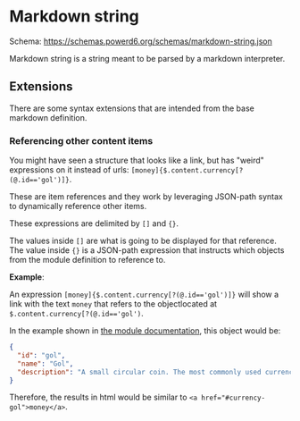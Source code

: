 # Markdown string

Schema: https://schemas.powerd6.org/schemas/markdown-string.json

Markdown string is a string meant to be parsed by a markdown interpreter.

## Extensions

There are some syntax extensions that are intended from the base markdown definition.

### Referencing other content items

You might have seen a structure that looks like a link, but has "weird" expressions on it instead of urls: `[money]{$.content.currency[?(@.id=='gol')]}`.

These are item references and they work by leveraging JSON-path syntax to dynamically reference other items.

These expressions are delimited by `[]` and `{}`.

The values inside `[]` are what is going to be displayed for that reference.
The value inside `{}` is a JSON-path expression that instructs which objects from the module definition to reference to.

**Example**:

An expression `[money]{$.content.currency[?(@.id=='gol')]}` will show a link with the text `money` that refers to the objectlocated at `$.content.currency[?(@.id=='gol')`.

In the example shown in [the module documentation](module.md), this object would be:

```json
{
  "id": "gol",
  "name": "Gol",
  "description": "A small circular coin. The most commonly used currency."
}
```

Therefore, the results in html would be similar to `<a href="#currency-gol">money</a>`.
